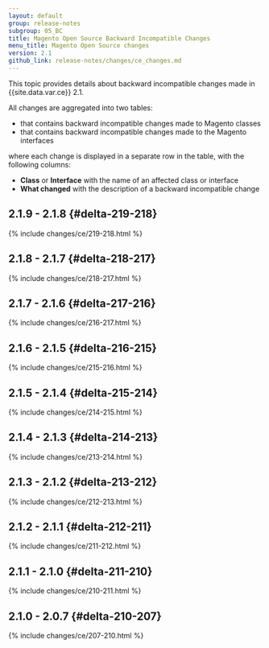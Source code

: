 ```yaml
---
layout: default
group: release-notes
subgroup: 05_BC
title: Magento Open Source Backward Incompatible Changes
menu_title: Magento Open Source changes
version: 2.1
github_link: release-notes/changes/ce_changes.md
---
```


This topic provides details about backward incompatible changes made in {{site.data.var.ce}} 2.1.

All changes are aggregated into two tables:

- that contains backward incompatible changes made to Magento classes
- that contains backward incompatible changes made to the Magento interfaces

where each change is displayed in a separate row in the table, with the following columns:

- **Class** or **Interface** with the name of an affected class or interface
- **What changed** with the description of a backward incompatible change

## 2.1.9 - 2.1.8    {#delta-219-218}

{% include changes/ce/219-218.html %}

## 2.1.8 - 2.1.7    {#delta-218-217}

{% include changes/ce/218-217.html %}

## 2.1.7 - 2.1.6 {#delta-217-216}

{% include changes/ce/216-217.html %}

## 2.1.6 - 2.1.5 {#delta-216-215}

{% include changes/ce/215-216.html %}

## 2.1.5 - 2.1.4 {#delta-215-214}

{% include changes/ce/214-215.html %}

## 2.1.4 - 2.1.3 {#delta-214-213}

{% include changes/ce/213-214.html %}

## 2.1.3 - 2.1.2 {#delta-213-212}

{% include changes/ce/212-213.html %}

## 2.1.2 - 2.1.1 {#delta-212-211}

{% include changes/ce/211-212.html %}

## 2.1.1 - 2.1.0 {#delta-211-210}

{% include changes/ce/210-211.html %}

## 2.1.0 - 2.0.7 {#delta-210-207}

{% include changes/ce/207-210.html %}

<!-- LINK DEFINITIONS -->

[mainline]: https://github.com/magento/magento2